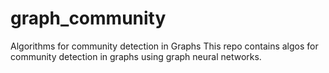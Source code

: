 # graph_community
Algorithms for community detection in Graphs
This repo contains algos for community detection in graphs using graph neural networks. 
